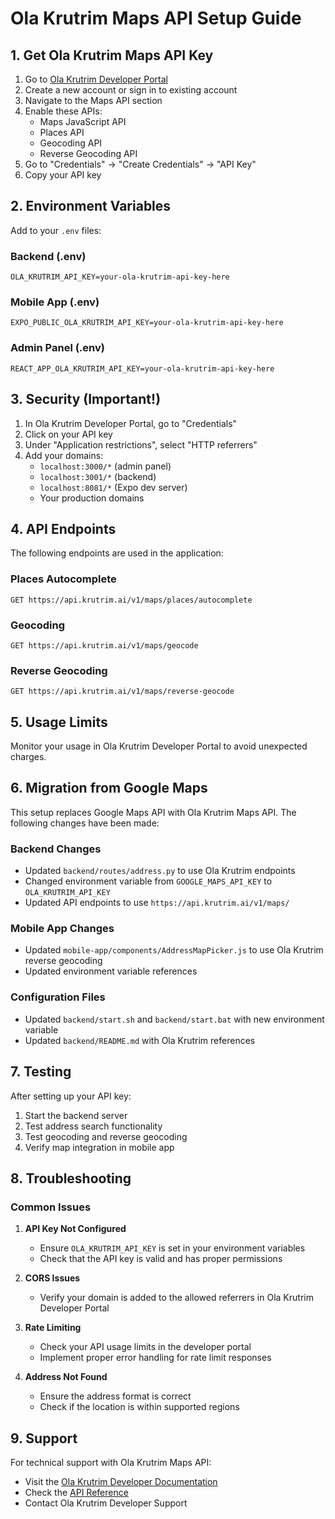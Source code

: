 # Ola Krutrim Maps API Setup Guide

## 1. Get Ola Krutrim Maps API Key

1. Go to [Ola Krutrim Developer Portal](https://developer.krutrim.ai/)
2. Create a new account or sign in to existing account
3. Navigate to the Maps API section
4. Enable these APIs:
   - Maps JavaScript API
   - Places API
   - Geocoding API
   - Reverse Geocoding API
5. Go to "Credentials" → "Create Credentials" → "API Key"
6. Copy your API key

## 2. Environment Variables

Add to your `.env` files:

### Backend (.env)
```
OLA_KRUTRIM_API_KEY=your-ola-krutrim-api-key-here
```

### Mobile App (.env)
```
EXPO_PUBLIC_OLA_KRUTRIM_API_KEY=your-ola-krutrim-api-key-here
```

### Admin Panel (.env)
```
REACT_APP_OLA_KRUTRIM_API_KEY=your-ola-krutrim-api-key-here
```

## 3. Security (Important!)

1. In Ola Krutrim Developer Portal, go to "Credentials"
2. Click on your API key
3. Under "Application restrictions", select "HTTP referrers"
4. Add your domains:
   - `localhost:3000/*` (admin panel)
   - `localhost:3001/*` (backend)
   - `localhost:8081/*` (Expo dev server)
   - Your production domains

## 4. API Endpoints

The following endpoints are used in the application:

### Places Autocomplete
```
GET https://api.krutrim.ai/v1/maps/places/autocomplete
```

### Geocoding
```
GET https://api.krutrim.ai/v1/maps/geocode
```

### Reverse Geocoding
```
GET https://api.krutrim.ai/v1/maps/reverse-geocode
```

## 5. Usage Limits

Monitor your usage in Ola Krutrim Developer Portal to avoid unexpected charges.

## 6. Migration from Google Maps

This setup replaces Google Maps API with Ola Krutrim Maps API. The following changes have been made:

### Backend Changes
- Updated `backend/routes/address.py` to use Ola Krutrim endpoints
- Changed environment variable from `GOOGLE_MAPS_API_KEY` to `OLA_KRUTRIM_API_KEY`
- Updated API endpoints to use `https://api.krutrim.ai/v1/maps/`

### Mobile App Changes
- Updated `mobile-app/components/AddressMapPicker.js` to use Ola Krutrim reverse geocoding
- Updated environment variable references

### Configuration Files
- Updated `backend/start.sh` and `backend/start.bat` with new environment variable
- Updated `backend/README.md` with Ola Krutrim references

## 7. Testing

After setting up your API key:

1. Start the backend server
2. Test address search functionality
3. Test geocoding and reverse geocoding
4. Verify map integration in mobile app

## 8. Troubleshooting

### Common Issues

1. **API Key Not Configured**
   - Ensure `OLA_KRUTRIM_API_KEY` is set in your environment variables
   - Check that the API key is valid and has proper permissions

2. **CORS Issues**
   - Verify your domain is added to the allowed referrers in Ola Krutrim Developer Portal

3. **Rate Limiting**
   - Check your API usage limits in the developer portal
   - Implement proper error handling for rate limit responses

4. **Address Not Found**
   - Ensure the address format is correct
   - Check if the location is within supported regions

## 9. Support

For technical support with Ola Krutrim Maps API:
- Visit the [Ola Krutrim Developer Documentation](https://docs.krutrim.ai/)
- Check the [API Reference](https://docs.krutrim.ai/maps-api)
- Contact Ola Krutrim Developer Support 